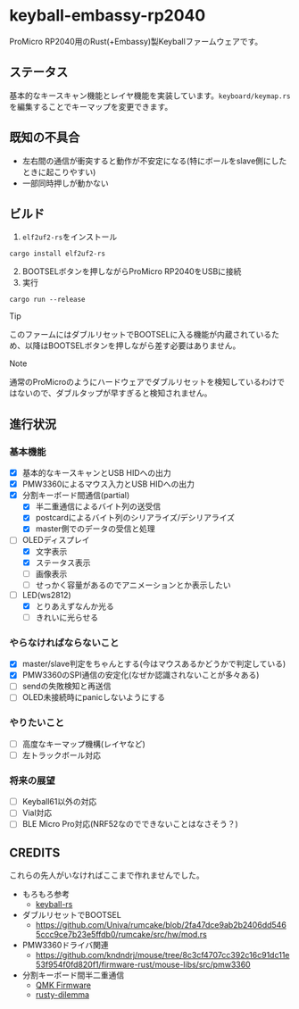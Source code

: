 # keyball-embassy-rp2040

ProMicro RP2040用のRust(+Embassy)製Keyballファームウェアです。

## ステータス

基本的なキースキャン機能とレイヤ機能を実装しています。`keyboard/keymap.rs`を編集することでキーマップを変更できます。

## 既知の不具合

- 左右間の通信が衝突すると動作が不安定になる(特にボールをslave側にしたときに起こりやすい)
- 一部同時押しが動かない

## ビルド

1. `elf2uf2-rs`をインストール

```
cargo install elf2uf2-rs
```

2. BOOTSELボタンを押しながらProMicro RP2040をUSBに接続
3. 実行

```
cargo run --release
```

> [!TIP]
> このファームにはダブルリセットでBOOTSELに入る機能が内蔵されているため、以降はBOOTSELボタンを押しながら差す必要はありません。

> [!NOTE]
> 通常のProMicroのようにハードウェアでダブルリセットを検知しているわけではないので、ダブルタップが早すぎると検知されません。

## 進行状況

### 基本機能

- [x] 基本的なキースキャンとUSB HIDへの出力
- [x] PMW3360によるマウス入力とUSB HIDへの出力
- [x] 分割キーボード間通信(partial)
  - [x] 半二重通信によるバイト列の送受信
  - [x] postcardによるバイト列のシリアライズ/デシリアライズ
  - [x] master側でのデータの受信と処理
- [ ] OLEDディスプレイ
  - [x] 文字表示
  - [x] ステータス表示
  - [ ] 画像表示
  - [ ] せっかく容量があるのでアニメーションとか表示したい
- [ ] LED(ws2812)
  - [x] とりあえずなんか光る
  - [ ] きれいに光らせる

### やらなければならないこと

- [x] master/slave判定をちゃんとする(今はマウスあるかどうかで判定している)
- [x] PMW3360のSPI通信の安定化(なぜか認識されないことが多々ある)
- [ ] sendの失敗検知と再送信
- [ ] OLED未接続時にpanicしないようにする

### やりたいこと

- [ ] 高度なキーマップ機構(レイヤなど)
- [ ] 左トラックボール対応

### 将来の展望

- [ ] Keyball61以外の対応
- [ ] Vial対応
- [ ] BLE Micro Pro対応(NRF52なのでできないことはなさそう？)

## CREDITS

これらの先人がいなければここまで作れませんでした。

- もろもろ参考
  - [keyball-rs](https://github.com/hikalium/keyball-rs)
- ダブルリセットでBOOTSEL
  - https://github.com/Univa/rumcake/blob/2fa47dce9ab2b2406dd5465ccc9ce7b23e5ffdb0/rumcake/src/hw/mod.rs
- PMW3360ドライバ関連
  - https://github.com/kndndrj/mouse/tree/8c3cf4707cc392c16c91dc11e53f954f0fd820f1/firmware-rust/mouse-libs/src/pmw3360
- 分割キーボード間半二重通信
  - [QMK Firmware](https://github.com/qmk/qmk_firmware/blob/master/platforms/chibios/drivers/vendor/RP/RP2040/serial_vendor.c)
  - [rusty-dilemma](https://github.com/simmsb/rusty-dilemma/blob/5ffe8f5d2b6b0d534a4309edc737364cd96f44f1/firmware/src/interboard/onewire.rs)
